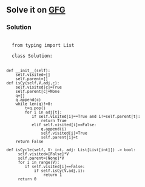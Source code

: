 <h2>Solve it on <a href="https://www.geeksforgeeks.org/problems/detect-cycle-in-an-undirected-graph/1">GFG</a></h2>
<h3>Solution</h3>
<code>
  from typing import List
</code>
<code>
  class Solution:
  
    def __init__(self):
        self.visited=[]
        self.parent=[]
    def isCy(self,V,adj,c):
        self.visited[c]=True
        self.parent[c]=None
        q=[]
        q.append(c)
        while len(q)!=0:
            t=q.pop()
            for i in adj[t]:
               if self.visited[i]==True and i!=self.parent[t]:
                   return True
               elif self.visited[i]==False:
                   q.append(i)
                   self.visited[i]=True
                   self.parent[i]=t
        return False
                   
	def isCycle(self, V: int, adj: List[List[int]]) -> bool:
	     self.visited=[False]*V
	     self.parent=[None]*V
	     for i in range(V):
	        if self.visited[i]==False:
	            if self.isCy(V,adj,i):
	                return 1
	     return 0
</code>

